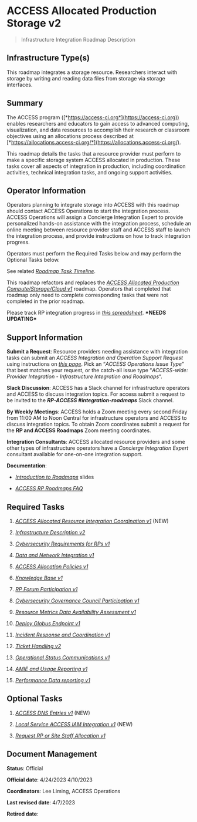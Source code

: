 # ACCESS Allocated Production Storage v2

> Infrastructure Integration Roadmap Description

## Infrastructure Type(s)

This roadmap integrates a storage resource. Researchers interact with storage by writing and reading data files from storage via storage interfaces.

## Summary

The ACCESS program ([*https://access-ci.org*](https://access-ci.org)) enables researchers and educators to gain access to advanced computing, visualization, and data resources to accomplish their research or classroom objectives using an allocations process described at [*https://allocations.access-ci.org/*](https://allocations.access-ci.org/).

This roadmap details the tasks that a resource provider must perform to make a specific storage system ACCESS allocated in production. These tasks cover all aspects of integration in production, including coordination activities, technical integration tasks, and ongoing support activities.

## Operator Information

Operators planning to integrate storage into ACCESS with this roadmap should contact ACCESS Operations to start the integration process. ACCESS Operations will assign a Concierge Integration Expert to provide personalized hands-on assistance with the integration process, schedule an online meeting between resource provider staff and ACCESS staff to launch the integration process, and provide instructions on how to track integration progress.

Operators must perform the Required Tasks below and may perform the Optional Tasks below.

See related [*Roadmap Task Timeline*](https://docs.google.com/presentation/d/1YUe7jamdhExo7TtouwidGs7V4opsgUWL1o8XLxc3ejk/edit?usp=share_link).

This roadmap refactors and replaces the [*ACCESS Allocated Production Compute/Storage/Cloud v1*](https://docs.google.com/document/d/1VUTa5DOz27B6wobZZwh6gh6dcXWD30rpYovoLZ1nwqk) roadmap. Operators that completed that roadmap only need to complete corresponding tasks that were not completed in the prior roadmap.

Please track RP integration progress in [*this spreadsheet*](https://docs.google.com/spreadsheets/d/1ejgGUU-IVLEhTIXX3pmCNBSJ2e0yXwXxPpgZ2RHwM4Q/). **\*NEEDS UPDATING\***

## Support Information

**Submit a Request**: Resource providers needing assistance with integration tasks can submit an *ACCESS Integration and Operation Support Request* using instructions on [*this page*](https://operations.access-ci.org/help). Pick an “*ACCESS Operations Issue Type*” that best matches your request, or the catch-all issue type “*ACCESS-wide: Provider Integration - Infrastructure Integration and Roadmaps*“.

**Slack Discussion**: ACCESS has a Slack channel for infrastructure operators and ACCESS to discuss integration topics. For access submit a request to be invited to the ***RP-ACCESS \#integration-roadmaps*** Slack channel.

**By Weekly Meetings**: ACCESS holds a Zoom meeting every second Friday from 11:00 AM to Noon Central for infrastructure operators and ACCESS to discuss integration topics. To obtain Zoom coordinates submit a request for the **RP and ACCESS Roadmaps** Zoom meeting coordinates.

**Integration Consultants**: ACCESS allocated resource providers and some other types of infrastructure operators have a *Concierge Integration Expert* consultant available for one-on-one integration support.

**Documentation**:

- [*Introduction to Roadmaps*](https://docs.google.com/presentation/d/1OjeT6r01mdOIa4pq1VE0L5ocRPfqdXFp9QsADjdqrjE/) slides

- [*ACCESS RP Roadmaps FAQ*](https://docs.google.com/document/d/1VwYROB7sh4X_Tqvi_4XIkYD-jffBS4UykS6gEJesuQE/)

## Required Tasks

1.  [*ACCESS Allocated Resource Integration Coordination v1*](../tasks/ACCESS_Allocated_Resource_Integration_Coordination_v1.md) (NEW)

2.  [*Infrastructure Description v2*](../tasks/Infrastructure_Description_v2.md)

3.  [*Cybersecurity Requirements for RPs v1*](../tasks/Cybersecurity_Requirements_for_RPs_v1.md)

4.  [*Data and Network Integration v1*](../tasks/Data_and_Network_Integration.md)

5.  [*ACCESS Allocation Policies v1*](../tasks/ACCESS_Allocation_Policies_v1.md)

6.  [*Knowledge Base v1*](../tasks/Knowledge_Base_v1.md)

7.  [*RP Forum Participation v1*](../tasks/Resource_Provider_Forum_Participation_v1.md)

8.  [*Cybersecurity Governance Council Participation v1*](../tasks/Cybersecurity_Governance_Council_Participation_v1.md)

9.  [*Resource Metrics Data Availability Assessment v1*](../tasks/Resource_Metrics_Data_Availability_Assessment_v1.md)

10. [*Deploy Globus Endpoint v1*](../tasks/Deploy_Globus_Endpoint_v1.md)

11. [*Incident Response and Coordination v1*](../tasks/Incident_Response_and_Coordination_v1.md)

12. [*Ticket Handling v2*](../tasks/Ticket_Handling_v2.md)

13. [*Operational Status Communications v1*](../tasks/Operational_Status_Communications_v1.md)

14. [*AMIE and Usage Reporting v1*](../tasks/AMIE_and_Usage_Reporting_v1.md)

15. [*Performance Data reporting v1*](../tasks/Performance_Data_Reporting_v1.md)

## Optional Tasks

1.  [*ACCESS DNS Entries v1*](../tasks/ACCESS_DNS_Records_v1.md) (NEW)

2.  [*Local Service ACCESS IAM Integration v1*](../tasks/Local_Services_ACCESS_IAM_Integration_v1.md) (NEW)

3.  [*Request RP or Site Staff Allocation v1*](../tasks/Request_RP_or_Site_Staff_Allocation_v1.md)

## Document Management

**Status**: Official

**Official date**: 4/24/2023 4/10/2023

**Coordinators**: Lee Liming, ACCESS Operations

**Last revised date**: 4/7/2023

**Retired date**:
